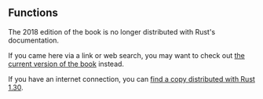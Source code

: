 ## Functions

The 2018 edition of the book is no longer distributed with Rust's documentation.

If you came here via a link or web search, you may want to check out [the current
version of the book](../ch03-03-how-functions-work.md) instead.

If you have an internet connection, you can [find a copy distributed with
Rust
1.30](https://doc.rust-lang.org/1.30.0/book/2018-edition/ch03-03-how-functions-work.html).